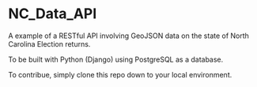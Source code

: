 # NC_Data_API
A example of a RESTful API involving GeoJSON data on the state of North Carolina Election returns. 

To be built with Python (Django) using PostgreSQL as a database.

To contribue, simply clone this repo down to your local environment. 
